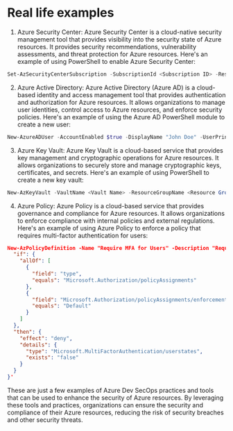 # Real life examples

1. Azure Security Center: Azure Security Center is a cloud-native security management tool that provides visibility into the security state of Azure resources. It provides security recommendations, vulnerability assessments, and threat protection for Azure resources. Here's an example of using PowerShell to enable Azure Security Center:

```powershell
Set-AzSecurityCenterSubscription -SubscriptionId <Subscription ID> -ResourceGroup <Resource Group Name> -Enabled $true
```

2. Azure Active Directory: Azure Active Directory (Azure AD) is a cloud-based identity and access management tool that provides authentication and authorization for Azure resources. It allows organizations to manage user identities, control access to Azure resources, and enforce security policies. Here's an example of using the Azure AD PowerShell module to create a new user:

```powershell
New-AzureADUser -AccountEnabled $true -DisplayName "John Doe" -UserPrincipalName "john.doe@contoso.com" -Password "P@ssw0rd"
```

3. Azure Key Vault: Azure Key Vault is a cloud-based service that provides key management and cryptographic operations for Azure resources. It allows organizations to securely store and manage cryptographic keys, certificates, and secrets. Here's an example of using PowerShell to create a new key vault:

```powershell
New-AzKeyVault -VaultName <Vault Name> -ResourceGroupName <Resource Group Name> -Location <Location>
```

4. Azure Policy: Azure Policy is a cloud-based service that provides governance and compliance for Azure resources. It allows organizations to enforce compliance with internal policies and external regulations. Here's an example of using Azure Policy to enforce a policy that requires multi-factor authentication for users:

```json
New-AzPolicyDefinition -Name "Require MFA for Users" -Description "Requires multi-factor authentication for all users" -Policy '{
  "if": {
    "allOf": [
      {
        "field": "type",
        "equals": "Microsoft.Authorization/policyAssignments"
      },
      {
        "field": "Microsoft.Authorization/policyAssignments/enforcementMode",
        "equals": "Default"
      }
    ]
  },
  "then": {
    "effect": "deny",
    "details": {
      "type": "Microsoft.MultiFactorAuthentication/userstates",
      "exists": "false"
    }
  }
}'
```

These are just a few examples of Azure Dev SecOps practices and tools that can be used to enhance the security of Azure resources. By leveraging these tools and practices, organizations can ensure the security and compliance of their Azure resources, reducing the risk of security breaches and other security threats.
